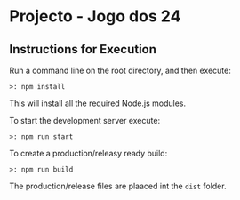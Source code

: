 # Projecto - Jogo dos 24

## Instructions for Execution 
Run a command line on the root directory, and then execute:
```console
>: npm install
```
This will install all the required Node.js modules.


To start the development server execute: 
```console
>: npm run start
```

To create a production/releasy ready build: 
```console
>: npm run build
```

The production/release files are plaaced int the `dist` folder.

